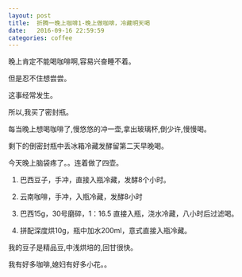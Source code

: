 ```yaml
---
layout: post
title:  折腾一晚上咖啡1-晚上做咖啡，冷藏明天喝
date:   2016-09-16 22:59:59
categories: coffee
---
```


晚上肯定不能喝咖啡啊,容易兴奋睡不着。

但是忍不住想尝尝。

这事经常发生。

所以,我买了密封瓶。

每当晚上想喝咖啡了,慢悠悠的冲一壶,拿出玻璃杯,倒少许,慢慢喝。

剩下的倒密封瓶中丢冰箱冷藏发酵留第二天早晚喝。


今天晚上脑袋疼了。。连着做了四壶。

1. 巴西豆子，手冲，直接入瓶冷藏，发酵8个小时。

2. 云南咖啡，手冲，入瓶冷藏，发酵8小时

3. 巴西15g，30号磨碎，1：16.5 直接入瓶，浇水冷藏，八小时后过滤喝。

4. 拼配深度烘10g，瓶中加水200ml，意式直接入瓶冷藏。

我的豆子是精品豆,中浅烘培的,回甘很快。

我有好多咖啡,媳妇有好多小花。。















